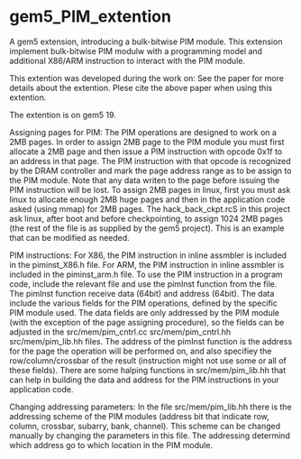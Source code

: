# gem5_PIM_extention
A gem5 extension, introducing a bulk-bitwise PIM module. This extension implement bulk-bitwise PIM modulw with a programming model and additional X86/ARM instruction to interact with the PIM module.  

This extention was developed during the work on: 
See the paper for more details about the extention.
Plese cite the above paper when using this extention.

The extention is on gem5 19.

Assigning pages for PIM:
The PIM operations are designed to work on a 2MB pages. In order to assign 2MB page to the PIM module you must first allocate a 2MB page and then issue a PIM instruction with opcode 0x1f to an address in that page. The PIM instruction with that opcode is recognized by the DRAM controller and mark the page address range as to be assign to the PIM module. Note that any data writen to the page before issuing the PIM instruction will be lost.
To assign 2MB pages in linux, first you must ask linux to allocate enough 2MB huge pages and then in the application code asked (using mmap) for 2MB pages. The hack_back_ckpt.rcS in this project ask linux, after boot and before checkpointing, to assign 1024 2MB pages (the rest of the file is as supplied by the gem5 project). This is an example that can be modified as needed. 

PIM instructions:
For X86, the PIM instruction in inline assmbler is included in the piminst_X86.h file. For ARM, the PIM instruction in inline assmbler is included in the piminst_arm.h file. To use the PIM instruction in a program code, include the relevant file and use the pimInst function from the file.
The pimInst function receive data (64bit) and address (64bit). 
The data include the various fields for the PIM operations, defined by the specific PIM module used. The data fields are only addressed by the PIM module (with the exception of the page assigning procedure), so the fields can be adjusted in the src/mem/pim_cntrl.cc src/mem/pim_cntrl.hh src/mem/pim_lib.hh files.
The address of the pimInst function is the address for the page the operation will be performed on, and also specifiey the row/column/crossbar of the result (instruction might not use some or all of these fields). 
There are some halping functions in src/mem/pim_lib.hh that can help in building the data and address for the PIM instructions in your application code.

Changing addressing parameters: 
In the file src/mem/pim_lib.hh there is the addressing scheme of the PIM modules (address bit that indicate row, column, crossbar, subarry, bank, channel). This scheme can be changed manually by changing the parameters in this file. The addressing determind which address go to which location in the PIM module.

